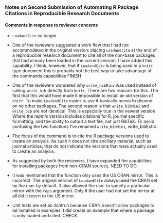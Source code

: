 ### Notes on Second Submission of Automating R Package Citations in Reproducible Research Documents

#### Comments in response to reviewer concerns

- `LoadandCite` no longer 

- One of the reviewers suggested a work flow that I had not accommodated in the original version: placing `LoadandCite` at the end of a reproducible research document to cite all of the non-base packages that had already been loaded in the current session. I have added this capability. I think, however, that if `LoadandCite` is being used in a `knitr` type document this is probably not the best way to take advantage of the commands capabilities FINISH

- One of the reviewers wondered why `write_bibMini` was used instead of calling `write_bib` directly from `knitr`. There are two reasons for this. The first that this would have made it impossible to install an old version of `knitr`. To make `LoadandCite` easier to use it basically needs to depend on no other packages. The second reason is that `write_bibMini` and `write_bib` are not identical. This is especially true in the newest version. Where the *repmis* version includes citations for R, journal specific formatting, and the ability to output a text file, not just BibTeX. To avoid confusing the two functions I've renamed `write_bibMini`, write_bibExtra. 

- The focus of the command is to cite the R package versions used to create an analysis. As such it does not cite ancillary material, such as journal articles, that do not indicate the versions that were actually used to create an analysis.

- As suggested by both the reviewers, I have expanded the capabilities for installing packages from non-CRAN sources. NEED TO DO.

- It was mentioned that the function only uses the US CRAN mirror. This is incorrect. The original version of `LoadandCite` always used the CRAN set by the user by default. It also allowed the user to specify a particular mirror with the `repo` argument. Only if the user had not set the mirror at all did it revert to the US mirror. 

- Unit tests are set as dontrun because CRAN doesn't allow packages to be installed in examples. I did create an example that where a package is only loaded and cited. CHECK


